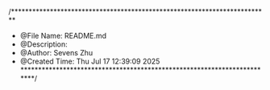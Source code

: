 /*************************************************************************
 * @File Name: README.md
 * @Description: 
 * @Author: Sevens Zhu
 * @Created Time: Thu Jul 17 12:39:09 2025
 ************************************************************************/
